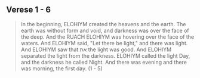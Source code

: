 ## Verese 1 - 6

> In the beginning, ELOHIYM created the heavens and the earth. The earth was without form and void, and darkness was over the face of the deep. And the RUACH ELOHIYM was hovering over the face of the waters. And ELOHIYM said, "Let there be light," and there was light. And ELOHIYM saw that את the light was good. And ELOHIYM separated the light from the darkness. ELOHIYM called the light Day, and the darkness he called Night. And there was evening and there was morning, the first day. (1 - 5)
